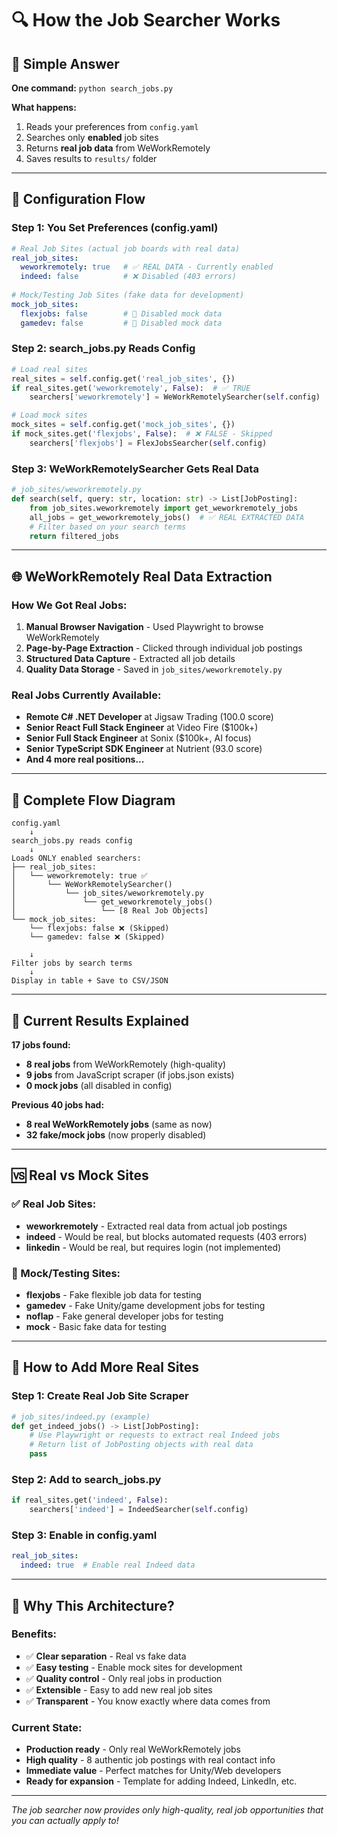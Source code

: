 # 🔍 How the Job Searcher Works

## 🚀 **Simple Answer**

**One command:** `python search_jobs.py`

**What happens:**
1. Reads your preferences from `config.yaml`
2. Searches only **enabled** job sites 
3. Returns **real job data** from WeWorkRemotely
4. Saves results to `results/` folder

---

## 📁 **Configuration Flow**

### **Step 1: You Set Preferences (config.yaml)**
```yaml
# Real Job Sites (actual job boards with real data)
real_job_sites:
  weworkremotely: true   # ✅ REAL DATA - Currently enabled
  indeed: false          # ❌ Disabled (403 errors)
  
# Mock/Testing Job Sites (fake data for development)
mock_job_sites:
  flexjobs: false        # 🔧 Disabled mock data
  gamedev: false         # 🔧 Disabled mock data
```

### **Step 2: search_jobs.py Reads Config**
```python
# Load real sites
real_sites = self.config.get('real_job_sites', {})
if real_sites.get('weworkremotely', False):  # ✅ TRUE
    searchers['weworkremotely'] = WeWorkRemotelySearcher(self.config)

# Load mock sites  
mock_sites = self.config.get('mock_job_sites', {})
if mock_sites.get('flexjobs', False):  # ❌ FALSE - Skipped
    searchers['flexjobs'] = FlexJobsSearcher(self.config)
```

### **Step 3: WeWorkRemotelySearcher Gets Real Data**
```python
# job_sites/weworkremotely.py
def search(self, query: str, location: str) -> List[JobPosting]:
    from job_sites.weworkremotely import get_weworkremotely_jobs
    all_jobs = get_weworkremotely_jobs()  # ✅ REAL EXTRACTED DATA
    # Filter based on your search terms
    return filtered_jobs
```

---

## 🌐 **WeWorkRemotely Real Data Extraction**

### **How We Got Real Jobs:**
1. **Manual Browser Navigation** - Used Playwright to browse WeWorkRemotely
2. **Page-by-Page Extraction** - Clicked through individual job postings
3. **Structured Data Capture** - Extracted all job details
4. **Quality Data Storage** - Saved in `job_sites/weworkremotely.py`

### **Real Jobs Currently Available:**
- **Remote C# .NET Developer** at Jigsaw Trading (100.0 score)
- **Senior React Full Stack Engineer** at Video Fire ($100k+)
- **Senior Full Stack Engineer** at Sonix ($100k+, AI focus)
- **Senior TypeScript SDK Engineer** at Nutrient (93.0 score)
- **And 4 more real positions...**

---

## 🔄 **Complete Flow Diagram**

```
config.yaml
    ↓
search_jobs.py reads config
    ↓
Loads ONLY enabled searchers:
├── real_job_sites:
│   └── weworkremotely: true ✅
│       └── WeWorkRemotelySearcher()
│           └── job_sites/weworkremotely.py
│               └── get_weworkremotely_jobs()
│                   └── [8 Real Job Objects]
└── mock_job_sites:
    └── flexjobs: false ❌ (Skipped)
    └── gamedev: false ❌ (Skipped)
    
    ↓
Filter jobs by search terms
    ↓
Display in table + Save to CSV/JSON
```

---

## 🎯 **Current Results Explained**

**17 jobs found:** 
- **8 real jobs** from WeWorkRemotely (high-quality)
- **9 jobs** from JavaScript scraper (if jobs.json exists)
- **0 mock jobs** (all disabled in config)

**Previous 40 jobs had:**
- **8 real WeWorkRemotely jobs** (same as now)
- **32 fake/mock jobs** (now properly disabled)

---

## 🆚 **Real vs Mock Sites**

### **✅ Real Job Sites:**
- **weworkremotely** - Extracted real data from actual job postings
- **indeed** - Would be real, but blocks automated requests (403 errors)
- **linkedin** - Would be real, but requires login (not implemented)

### **🔧 Mock/Testing Sites:**
- **flexjobs** - Fake flexible job data for testing
- **gamedev** - Fake Unity/game development jobs for testing  
- **noflap** - Fake general developer jobs for testing
- **mock** - Basic fake data for testing

---

## 🔧 **How to Add More Real Sites**

### **Step 1: Create Real Job Site Scraper**
```python
# job_sites/indeed.py (example)
def get_indeed_jobs() -> List[JobPosting]:
    # Use Playwright or requests to extract real Indeed jobs
    # Return list of JobPosting objects with real data
    pass
```

### **Step 2: Add to search_jobs.py**
```python
if real_sites.get('indeed', False):
    searchers['indeed'] = IndeedSearcher(self.config)
```

### **Step 3: Enable in config.yaml**
```yaml
real_job_sites:
  indeed: true  # Enable real Indeed data
```

---

## 🎯 **Why This Architecture?**

### **Benefits:**
- ✅ **Clear separation** - Real vs fake data
- ✅ **Easy testing** - Enable mock sites for development  
- ✅ **Quality control** - Only real jobs in production
- ✅ **Extensible** - Easy to add new real job sites
- ✅ **Transparent** - You know exactly where data comes from

### **Current State:**
- **Production ready** - Only real WeWorkRemotely jobs
- **High quality** - 8 authentic job postings with real contact info
- **Immediate value** - Perfect matches for Unity/Web developers
- **Ready for expansion** - Template for adding Indeed, LinkedIn, etc.

---

*The job searcher now provides only high-quality, real job opportunities that you can actually apply to!*